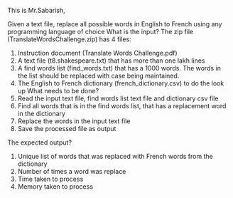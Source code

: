 This is Mr.Sabarish,

Given a text file, replace all possible words in English to French using any 
programming language of choice
What is the input?
The zip file (TranslateWordsChallenge.zip) has 4 files:
1. Instruction document (Translate Words Challenge.pdf)
2. A text file (t8.shakespeare.txt) that has more than one lakh lines
3. A find words list (find_words.txt) that has a 1000 words. The words in the list
should be replaced with case being maintained.
4. The English to French dictionary (french_dictionary.csv) to do the look up
What needs to be done?
1. Read the input text file, find words list text file and dictionary csv file
2. Find all words that is in the find words list, that has a replacement word in the 
dictionary
3. Replace the words in the input text file
4. Save the processed file as output

The expected output?
1. Unique list of words that was replaced with French words from the dictionary
2. Number of times a word was replace
3. Time taken to process
4. Memory taken to process
